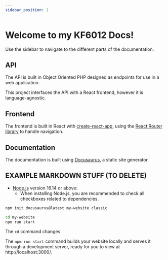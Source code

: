 ```yaml
---
sidebar_position: 1
---
```


# Welcome to my KF6012 Docs!

Use the sidebar to navigate to the different parts of the documentation.

## API

The API is built in Object Oriented PHP designed as endpoints for use in a web application.

This project interfaces the API with a React frontend, however it is language-agnostic.

## Frontend

The frontend is built in React with [create-react-app](https://create-react-app.dev/), using the [React Router library](https://reactrouter.com/en/main) to handle navigation.

## Documentation

The documentation is built using [Docusaurus](https://docusaurus.io/), a static site generator.


## EXAMPLE MARKDOWN STUFF (TO DELETE)
- [Node.js](https://nodejs.org/en/download/) version 16.14 or above:
  - When installing Node.js, you are recommended to check all checkboxes related to dependencies.

```bash
npm init docusaurus@latest my-website classic
```

```bash
cd my-website
npm run start
```

The `cd` command changes 

The `npm run start` command builds your website locally and serves it through a development server, ready for you to view at http://localhost:3000/.
